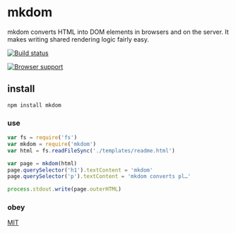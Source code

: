 # mkdom
mkdom converts HTML into DOM elements in browsers and on the server. It makes writing shared rendering logic fairly easy.

[![Build status](https://travis-ci.org/michaelrhodes/mkdom.svg?branch=master)](https://travis-ci.org/michaelrhodes/mkdom)

[![Browser support](https://ci.testling.com/michaelrhodes/mkdom.png)](https://ci.testling.com/michaelrhodes/mkdom)

## install
```
npm install mkdom
```

### use
``` js
var fs = require('fs')
var mkdom = require('mkdom')
var html = fs.readFileSync('./templates/readme.html')

var page = mkdom(html)
page.querySelector('h1').textContent = 'mkdom'
page.querySelector('p').textContent = 'mkdom converts pl…'

process.stdout.write(page.outerHTML)
```

### obey
[MIT](http://opensource.org/licenses/MIT)
